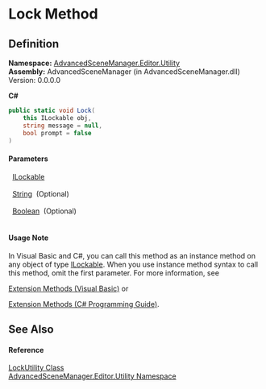 # Lock Method




## Definition
**Namespace:** <a href="N_AdvancedSceneManager_Editor_Utility.md">AdvancedSceneManager.Editor.Utility</a>  
**Assembly:** AdvancedSceneManager (in AdvancedSceneManager.dll) Version: 0.0.0.0

**C#**
``` C#
public static void Lock(
	this ILockable obj,
	string message = null,
	bool prompt = false
)
```



#### Parameters
<dl><dt>  <a href="T_AdvancedSceneManager_Models_ILockable.md">ILockable</a></dt><dd> </dd><dt>  <a href="https://learn.microsoft.com/dotnet/api/system.string" target="_blank" rel="noopener noreferrer">String</a>  (Optional)</dt><dd> </dd><dt>  <a href="https://learn.microsoft.com/dotnet/api/system.boolean" target="_blank" rel="noopener noreferrer">Boolean</a>  (Optional)</dt><dd> </dd></dl>

#### Usage Note
In Visual Basic and C#, you can call this method as an instance method on any object of type <a href="T_AdvancedSceneManager_Models_ILockable.md">ILockable</a>. When you use instance method syntax to call this method, omit the first parameter. For more information, see <a href="https://docs.microsoft.com/dotnet/visual-basic/programming-guide/language-features/procedures/extension-methods" target="_blank" rel="noopener noreferrer">

Extension Methods (Visual Basic)</a> or <a href="https://docs.microsoft.com/dotnet/csharp/programming-guide/classes-and-structs/extension-methods" target="_blank" rel="noopener noreferrer">

Extension Methods (C# Programming Guide)</a>.

## See Also


#### Reference
<a href="T_AdvancedSceneManager_Editor_Utility_LockUtility.md">LockUtility Class</a>  
<a href="N_AdvancedSceneManager_Editor_Utility.md">AdvancedSceneManager.Editor.Utility Namespace</a>  
